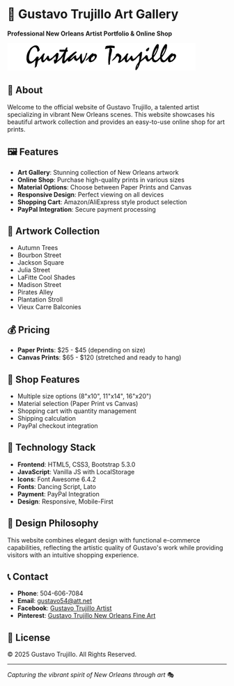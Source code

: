 # 🎨 Gustavo Trujillo Art Gallery

**Professional New Orleans Artist Portfolio & Online Shop**

![Gustavo Trujillo Art](images/logo-dark.png)

## 🌟 About

Welcome to the official website of Gustavo Trujillo, a talented artist specializing in vibrant New Orleans scenes. This website showcases his beautiful artwork collection and provides an easy-to-use online shop for art prints.

## 🖼️ Features

- **Art Gallery**: Stunning collection of New Orleans artwork
- **Online Shop**: Purchase high-quality prints in various sizes
- **Material Options**: Choose between Paper Prints and Canvas
- **Responsive Design**: Perfect viewing on all devices
- **Shopping Cart**: Amazon/AliExpress style product selection
- **PayPal Integration**: Secure payment processing

## 🎯 Artwork Collection

- Autumn Trees
- Bourbon Street
- Jackson Square
- Julia Street
- LaFitte Cool Shades
- Madison Street
- Pirates Alley
- Plantation Stroll
- Vieux Carre Balconies

## 💰 Pricing

- **Paper Prints**: $25 - $45 (depending on size)
- **Canvas Prints**: $65 - $120 (stretched and ready to hang)

## 🛒 Shop Features

- Multiple size options (8"x10", 11"x14", 16"x20")
- Material selection (Paper Print vs Canvas)
- Shopping cart with quantity management
- Shipping calculation
- PayPal checkout integration

## 📱 Technology Stack

- **Frontend**: HTML5, CSS3, Bootstrap 5.3.0
- **JavaScript**: Vanilla JS with LocalStorage
- **Icons**: Font Awesome 6.4.2
- **Fonts**: Dancing Script, Lato
- **Payment**: PayPal Integration
- **Design**: Responsive, Mobile-First

## 🎨 Design Philosophy

This website combines elegant design with functional e-commerce capabilities, reflecting the artistic quality of Gustavo's work while providing visitors with an intuitive shopping experience.

## 📞 Contact

- **Phone**: 504-606-7084
- **Email**: gustavo54@att.net
- **Facebook**: [Gustavo Trujillo Artist](https://www.facebook.com/gustavo.trujillo.artist)
- **Pinterest**: [Gustavo Trujillo New Orleans Fine Art](https://www.pinterest.com/gustavotrujilloneworleansfinea/)

## 📄 License

© 2025 Gustavo Trujillo. All Rights Reserved.

---

*Capturing the vibrant spirit of New Orleans through art* 🎭